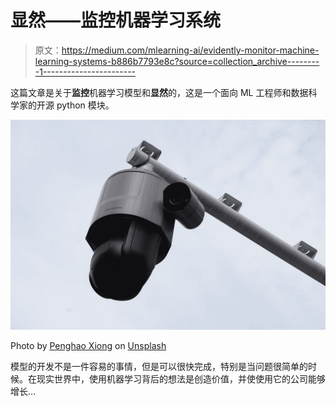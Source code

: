 # 显然——监控机器学习系统

> 原文：<https://medium.com/mlearning-ai/evidently-monitor-machine-learning-systems-b886b7793e8c?source=collection_archive---------1----------------------->

这篇文章是关于**监控**机器学习模型和**显然**的，这是一个面向 ML 工程师和数据科学家的开源 python 模块。

![](img/1b489b812acae3b99c568f17d0c93898.png)

Photo by [Penghao Xiong](https://unsplash.com/@felixxiong?utm_source=medium&utm_medium=referral) on [Unsplash](https://unsplash.com?utm_source=medium&utm_medium=referral)

模型的开发不是一件容易的事情，但是可以很快完成，特别是当问题很简单的时候。在现实世界中，使用机器学习背后的想法是创造价值，并使使用它的公司能够增长…